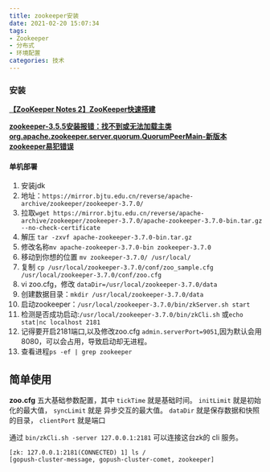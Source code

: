 ```yaml
---
title: zookeeper安装
date: 2021-02-20 15:07:34
tags:
- Zookeeper
- 分布式
- 环境配置
categories: 技术
---
```

### 安装

[**【ZooKeeper Notes 2】ZooKeeper快速搭建**](https://blog.51cto.com/nileader/795230)

[**zookeeper-3.5.5安装报错：找不到或无法加载主类 org.apache.zookeeper.server.quorum.QuorumPeerMain-新版本zookeeper易犯错误**](https://blog.csdn.net/jiangxiulilinux/article/details/96433560)

#### 单机部署

1. 安装jdk
2. 地址：`https://mirror.bjtu.edu.cn/reverse/apache-archive/zookeeper/zookeeper-3.7.0/`
3. 拉取`wget https://mirror.bjtu.edu.cn/reverse/apache-archive/zookeeper/zookeeper-3.7.0/apache-zookeeper-3.7.0-bin.tar.gz --no-check-certificate`
4. 解压 `tar -zxvf apache-zookeeper-3.7.0-bin.tar.gz`
5. 修改名称`mv apache-zookeeper-3.7.0-bin zookeeper-3.7.0 `
6. 移动到你想的位置 `mv zookeeper-3.7.0/ /usr/local/`
7. 复制 `cp /usr/local/zookeeper-3.7.0/conf/zoo_sample.cfg  /usr/local/zookeeper-3.7.0/conf/zoo.cfg`
8. vi zoo.cfg，修改 `dataDir=/usr/local/zookeeper-3.7.0/data`
9. 创建数据目录：`mkdir /usr/local/zookeeper-3.7.0/data`
10. 启动zookeeper：`/usr/local/zookeeper-3.7.0/bin/zkServer.sh start`
11. 检测是否成功启动:`/usr/local/zookeeper-3.7.0/bin/zkCli.sh` 或`echo stat|nc localhost 2181`
12. 记得要开启2181端口,以及修改zoo.cfg   `admin.serverPort=9051`,因为默认会用8080，可以会占用，导致启动却无进程。
13. 查看进程`ps -ef | grep zookeeper`


## 简单使用

**zoo.cfg** 五大基础参数配置，其中 `tickTime` 就是基础时间。 `initLimit` 就是初始化的最大值， `syncLimit` 就是 异步交互的最大值。 `dataDir` 就是保存数据和快照的目录， `clientPort` 就是端口

通过 `bin/zkCli.sh -server 127.0.0.1:2181` 可以连接这台zk的 cli 服务。

```text
[zk: 127.0.0.1:2181(CONNECTED) 1] ls /
[gopush-cluster-message, gopush-cluster-comet, zookeeper]
```

